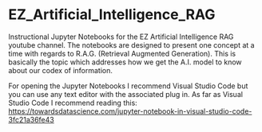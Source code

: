 # EZ_Artificial_Intelligence_RAG
Instructional Jupyter Notebooks for the EZ Artificial Intelligence RAG youtube channel.  The notebooks are designed to present one concept at a time with regards to R.A.G. (Retrieval Augmented Generation).  This is basically the topic which addresses how we get the A.I. model to know about our codex of information.  

For opening the Jupyter Notebooks I recommend Visual Studio Code but you can use any text editor with the associated plug in.  As far as Visual Studio Code I recommend reading this: https://towardsdatascience.com/jupyter-notebook-in-visual-studio-code-3fc21a36fe43


